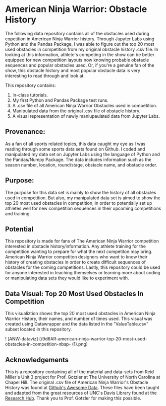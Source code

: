 # American Ninja Warrior: Obstacle History

The following data repository contains all of the obstacles used during copetition in American Ninja Warrior history. Through Jupyter Labs using Python and the Pandas Package, I was able to figure out the top 20 most used obstacles in competition from my original obstacle history .csv file. In looking at this information, athlete's competing in the show can be better equipped for new competition layouts now knowing probable obstacle sequences and popular obstacles used. Or, if you're a genuine fan of the show, this obstacle history and most popular obstacle data is very interesting to read through and look at.

This repository contains:
1. In-class tutorials. 
2. My first Python and Pandas Package test runs.
3. A .csv file of all American Ninja Warrior Obstacles used in competition.
4. Manipulated data from the original .csv file of obstacle history.
5. A visual representation of newly maniupaulated data from Jupyter Labs.

## Provenance:
As a fan of all sports related topics, this data caught my eye as I was reading through some sports data sets found on Github. I coded and manipulated my data set on Jupyter Labs using the language of Python and the Pandas/Numpy Package. The data includes information such as the season number, location, round/stage, obstacle name, and obstacle order. 

## Purpose: 
The purpose for this data set is mainly to show the history of all obstacles used in competition. But also, my manipulated data set is aimed to show the top 20 most used obstacles in competition, in order to potentially set up athletes well for new competition sequences in their upcoming competitions and training.

## Potential
This repository is made for fans of The American Ninja Warrior competition interested in obstacle history/information. Any athlete training for the competition wanting to prepare for what the next competiton may bring. American Ninja Warrior competiton designers who want to know their history of creating obstacles in order to create difficult sequences of obstacles for the coming competitions. Lastly, this repository could be used for anyone interested in teaching themselves or learning more about coding or manipulating data sets they would like to experiment with.

## Data Visual: Top 20 Most Used Obstacles In Competition
This visualiztion shows the top 20 most used obstacles in American Ninja Warrior History, their names, and number of times used. This visual was created using Datawrapper and the data listed in the "ValueTable.csv" subset located in this repository.

! [ANW-dataviz] (/9d8AR-american-ninja-warrior-top-20-most-used-obstacles-in-competition-nbsp- (1).png)

## Acknowledgements
This is a repository containing all of the material and data-sets from Reid Miller's Unit 3 project for Prof. Gotzler at The University of North Carolina at Chapel Hill. The original .csv file of American Ninja Warrior's Obstacle History was found at [Github's Awesome Data](https://data.world/ninja/anw-obstacle-history). These files have been taught and adapted from the great resources of UNC's Davis Library found at the [Research Hub](https://unc-libraries-data.github.io/Python/Intro/Introduction_CrashCourse.html). Thank you to Prof. Gotzler for making this possible.
